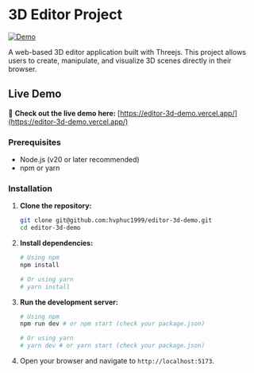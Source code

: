 # 3D Editor Project

[![Demo](https://img.shields.io/badge/Demo-Live-brightgreen)](https://editor-3d-demo.vercel.app/)

A web-based 3D editor application built with Threejs. This project allows users to create, manipulate, and visualize 3D scenes directly in their browser.

## Live Demo

🚀 **Check out the live demo here:** [https://editor-3d-demo.vercel.app/](https://editor-3d-demo.vercel.app/)

### Prerequisites

*   Node.js (v20 or later recommended)
*   npm or yarn

### Installation

1.  **Clone the repository:**
    ```bash
    git clone git@github.com:hvphuc1999/editor-3d-demo.git
    cd editor-3d-demo
    ```
2.  **Install dependencies:**
    ```bash
    # Using npm
    npm install

    # Or using yarn
    # yarn install
    ```
3.  **Run the development server:**
    ```bash
    # Using npm
    npm run dev # or npm start (check your package.json)

    # Or using yarn
    # yarn dev # or yarn start (check your package.json)
    ```
4.  Open your browser and navigate to `http://localhost:5173`.
